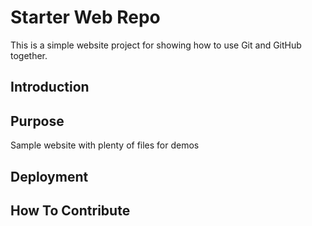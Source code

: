 # Starter Web Repo

This is a simple website project for showing how to use Git and GitHub together.

## Introduction

## Purpose

Sample website with plenty of files for demos

## Deployment

##  How To Contribute
